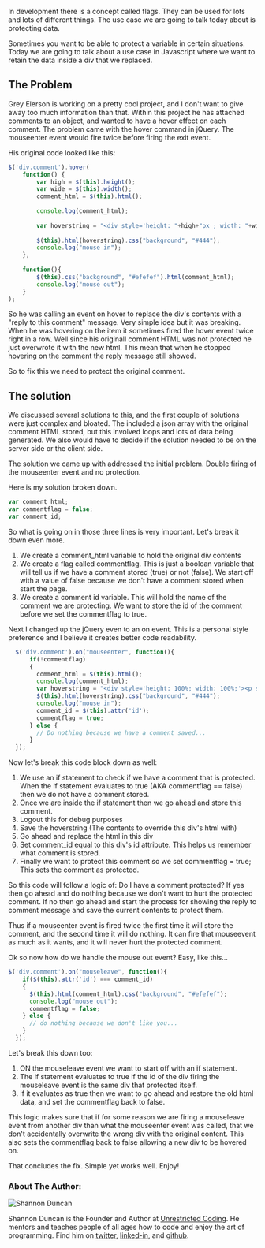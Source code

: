 In development there is a concept called flags. They can be used for lots and lots of different things. The use case we are going to talk today about is protecting data. 

Sometimes you want to be able to protect a variable in certain situations. Today we are going to talk about a use case in Javascript where we want to retain the data inside a div that we replaced.

## The Problem

Grey Elerson is working on a pretty cool project, and I don't want to give away too much information than that. Within this project he has attached comments to an object, and wanted to have a hover effect on each comment. The problem came with the hover command in jQuery. The mouseenter event would fire twice before firing the exit event.

His original code looked like this:

```javascript
$('div.comment').hover(
    function() { 
        var high = $(this).height();
        var wide = $(this).width();
        comment_html = $(this).html();
      
        console.log(comment_html);
      
        var hoverstring = "<div style='height: "+high+"px ; width: "+wide+"px ;'><p style='font-size: 30px; color: #efefef; text-align: center;position: relative; top: 50%;transform: translateY(-50%); opacity: 0.5;'>Reply</p></div>";
      
        $(this).html(hoverstring).css("background", "#444");
        console.log("mouse in");
    }, 
    
    function(){
        $(this).css("background", "#efefef").html(comment_html);
        console.log("mouse out");
    }
);
```

So he was calling an event on hover to replace the div's contents with a "reply to this comment" message. Very simple idea but it was breaking. When he was hovering on the item it sometimes fired the hover event twice right in a row. Well since his originall comment HTML was not protected he just overwrote it with the new html. This mean that when he stopped hovering on the comment the reply message still showed.

So to fix this we need to protect the original comment.

## The solution

We discussed several solutions to this, and the first couple of solutions were just complex and bloated. The included a json array with the original comment HTML stored, but this involved loops and lots of data being generated. We also would have to decide if the solution needed to be on the server side or the client side.

The solution we came up with addressed the initial problem. Double firing of the mouseenter event and no protection.

Here is my solution broken down.

```javascript
var comment_html;
var commentflag = false;
var comment_id;
````

So what is going on in those three lines is very important. Let's break it down even more.

1. We create a comment_html variable to hold the original div contents
2. We create a flag called commentflag. This is just a boolean variable that will tell us if we have a comment stored (true) or not (false). We start off with a value of false because we don't have a comment stored when start the page.
3. We create a comment id variable. This will hold the name of the comment we are protecting. We want to store the id of the comment before we set the commentflag to true.

Next I changed up the jQuery even to an on event. This is a personal style preference and I believe it creates better code readability.

```javascript
  $('div.comment').on("mouseenter", function(){
      if(!commentflag) 
      {
        comment_html = $(this).html();
        console.log(comment_html);
        var hoverstring = "<div style='height: 100%; width: 100%;'><p style='font-size: 30px; color: #efefef; text-align: center;position: relative; top: 50%;transform: translateY(-50%); opacity: 0.5;'>Reply</p></div>";
        $(this).html(hoverstring).css("background", "#444");
        console.log("mouse in");
        comment_id = $(this).attr('id');
        commentflag = true;
      } else {
        // Do nothing because we have a comment saved...
      }
  });
```

Now let's break this code block down as well:

1. We use an if statement to check if we have a comment that is protected. When the if statement evaluates to true (AKA commentflag == false) then we do not have a comment stored.
2. Once we are inside the if statement then we go ahead and store this comment.
3. Logout this for debug purposes
4. Save the hoverstring (The contents to override this div's html with)
5. Go ahead and replace the html in this div
6. Set comment_id equal to this div's id attribute. This helps us remember what comment is stored.
7. Finally we want to protect this comment so we set commentflag = true; This sets the comment as protected.

So this code will follow a logic of: Do I have a comment protected? If yes then go ahead and do nothing because we don't want to hurt the protected comment. If no then go ahead and start the process for showing the reply to comment message and save the current contents to protect them. 

Thus if a mouseenter event is fired twice the first time it will store the comment, and the second time it will do nothing. It can fire that mouseevent as much as it wants, and it will never hurt the protected comment.

Ok so now how do we handle the mouse out event? Easy, like this...

```javascript
$('div.comment').on("mouseleave", function(){
    if($(this).attr('id') === comment_id) 
    {
      $(this).html(comment_html).css("background", "#efefef");
      console.log("mouse out");
      commentflag = false;
    } else {
      // do nothing because we don't like you...
    }
  });
```

Let's break this down too:

1. ON the mouseleave event we want to start off with an if statement.
2. The if statement evaluates to true if the id of the div firing the mouseleave event is the same div that protected itself.
3. If it evaluates as true then we want to go ahead and restore the old html data, and set the commentflag back to false.

This logic makes sure that if for some reason we are firing a mouseleave event from another div than what the mouseenter event was called, that we don't accidentally overwrite the wrong div with the original content. This also sets the commentflag back to false allowing a new div to be hovered on.

That concludes the fix. Simple yet works well. Enjoy!

### About The Author:
![Shannon Duncan](https://pbs.twimg.com/profile_images/672481536826937344/GeAx6xl4_200x200.jpg)

Shannon Duncan is the Founder and Author at [Unrestricted Coding](http://unrestrictedcoding.com). He mentors and teaches people of all ages how to code and enjoy the art of programming. Find him on [twitter](https://twitter.com/bikemybodyback), [linked-in](https://www.linkedin.com/in/jsduncan98), and [github](https://github.com/shadowcodex).


